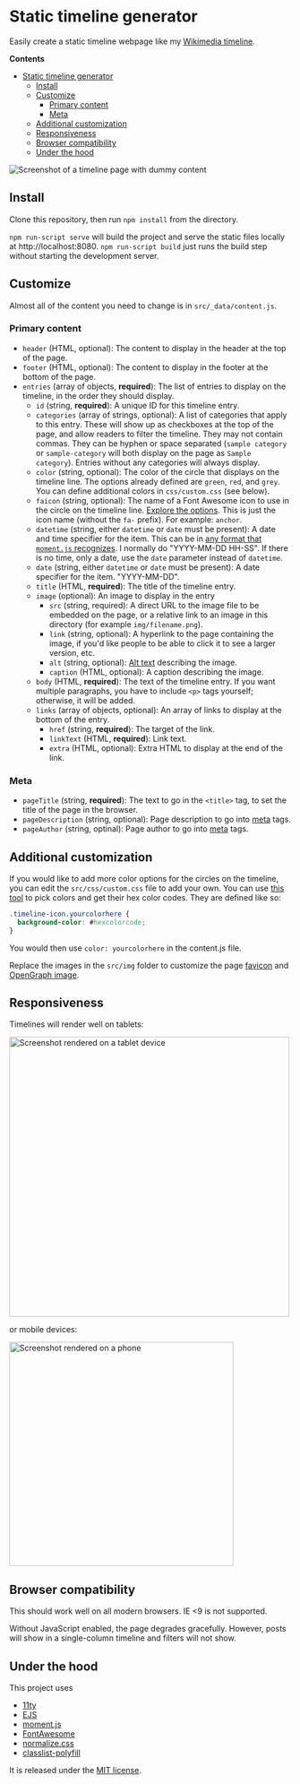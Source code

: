 # Static timeline generator

Easily create a static timeline webpage like my [Wikimedia timeline](https://www.mollywhite.net/wikimedia-timeline/).

**Contents**

- [Static timeline generator](#static-timeline-generator)
  - [Install](#install)
  - [Customize](#customize)
    - [Primary content](#primary-content)
    - [Meta](#meta)
  - [Additional customization](#additional-customization)
  - [Responsiveness](#responsiveness)
  - [Browser compatibility](#browser-compatibility)
  - [Under the hood](#under-the-hood)

![Screenshot of a timeline page with dummy content](https://github.com/molly/static-timeline-generator/blob/main/docs/browser.png)

## Install

Clone this repository, then run `npm install` from the directory.

`npm run-script serve` will build the project and serve the static files locally at http://localhost:8080. `npm run-script build` just runs the build step without starting the development server.

## Customize

Almost all of the content you need to change is in `src/_data/content.js`.

### Primary content

- `header` (HTML, optional): The content to display in the header at the top of the page.
- `footer` (HTML, optional): The content to display in the footer at the bottom of the page.
- `entries` (array of objects, **required**): The list of entries to display on the timeline, in the order they should display.
  - `id` (string, **required**): A unique ID for this timeline entry.
  - `categories` (array of strings, optional): A list of categories that apply to this entry. These will show up as checkboxes at the top of the page, and allow readers to filter the timeline. They may not contain commas. They can be hyphen or space separated (`sample category` or `sample-category` will both display on the page as `Sample category`). Entries without any categories will always display.
  - `color` (string, optional): The color of the circle that displays on the timeline line. The options already defined are `green`, `red`, and `grey`. You can define additional colors in `css/custom.css` (see below).
  - `faicon` (string, optional): The name of a Font Awesome icon to use in the circle on the timeline line. [Explore the options](https://fontawesome.com/v5.15/icons?d=gallery&p=2&s=solid&m=free). This is just the icon name (without the `fa-` prefix). For example: `anchor`.
  - `datetime` (string, either `datetime` or `date` must be present): A date and time specifier for the item. This can be in [any format that `moment.js` recognizes](https://momentjs.com/docs/#/parsing/string/). I normally do "YYYY-MM-DD HH-SS". If there is no time, only a date, use the `date` parameter instead of `datetime`.
  - `date` (string, either `datetime` or `date` must be present): A date specifier for the item. "YYYY-MM-DD".
  - `title` (HTML, **required**): The title of the timeline entry.
  - `image` (optional): An image to display in the entry
    - `src` (string, required): A direct URL to the image file to be embedded on the page, or a relative link to an image in this directory (for example `img/filename.png`).
    - `link` (string, optional): A hyperlink to the page containing the image, if you'd like people to be able to click it to see a larger version, etc.
    - `alt` (string, optional): [Alt text](https://supercooldesign.co.uk/blog/how-to-write-good-alt-text) describing the image.
    - `caption` (HTML, optional): A caption describing the image.
  - `body` (HTML, **required**): The text of the timeline entry. If you want multiple paragraphs, you have to include `<p>` tags yourself; otherwise, it will be added.
  - `links` (array of objects, optional): An array of links to display at the bottom of the entry.
    - `href` (string, **required**): The target of the link.
    - `linkText` (HTML, **required**): Link text.
    - `extra` (HTML, optional): Extra HTML to display at the end of the link.

### Meta

- `pageTitle` (string, **required**): The text to go in the `<title>` tag, to set the title of the page in the browser.
- `pageDescription` (string, optional): Page description to go into [meta](https://www.w3schools.com/tags/tag_meta.asp) tags.
- `pageAuthor` (string, optinal): Page author to go into [meta](https://www.w3schools.com/tags/tag_meta.asp) tags.

## Additional customization

If you would like to add more color options for the circles on the timeline, you can edit the `src/css/custom.css` file to add your own. You can use [this tool](https://htmlcolorcodes.com/) to pick colors and get their hex color codes. They are defined like so:

```css
.timeline-icon.yourcolorhere {
  background-color: #hexcolorcode;
}
```

You would then use `color: yourcolorhere` in the content.js file.

Replace the images in the `src/img` folder to customize the page [favicon](https://blog.hubspot.com/website/what-is-a-favicon) and [OpenGraph image](https://blog.hubspot.com/marketing/open-graph-tags-facebook-twitter-linkedin).

## Responsiveness

Timelines will render well on tablets:

<img src="docs/tablet.png" alt="Screenshot rendered on a tablet device" width="500"/>

or mobile devices:

<img src="docs/phone.png" alt="Screenshot rendered on a phone" width="400"/>

## Browser compatibility

This should work well on all modern browsers. IE <9 is not supported.

Without JavaScript enabled, the page degrades gracefully. However, posts will show in a single-column timeline and filters will not show.

## Under the hood

This project uses

- [11ty](https://www.11ty.dev)
- [EJS](https://ejs.co/)
- [moment.js](https://momentjs.com/)
- [FontAwesome](https://fontawesome.com/)
- [normalize.css](https://github.com/necolas/normalize.css)
- [classlist-polyfill](https://github.com/eligrey/classList.js)

It is released under the [MIT license](https://github.com/molly/static-timeline-generator/blob/main/LICENSE).

